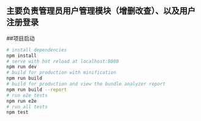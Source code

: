 主要负责管理员用户管理模块（增删改查）、以及用户注册登录
----
##项目启动
``` bash
# install dependencies
npm install
# serve with hot reload at localhost:8080
npm run dev
# build for production with minification
npm run build
# build for production and view the bundle analyzer report
npm run build --report
# run e2e tests
npm run e2e
# run all tests
npm test
```
